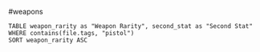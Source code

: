 #weapons
```dataview
TABLE weapon_rarity as "Weapon Rarity", second_stat as "Second Stat"
WHERE contains(file.tags, "pistol")
SORT weapon_rarity ASC
```